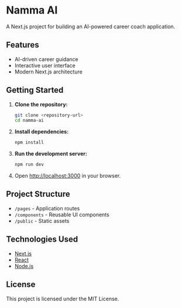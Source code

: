 # Namma AI

A Next.js project for building an AI-powered career coach application.

## Features

- AI-driven career guidance
- Interactive user interface
- Modern Next.js architecture

## Getting Started

1. **Clone the repository:**
    ```bash
    git clone <repository-url>
    cd namma-ai
    ```

2. **Install dependencies:**
    ```bash
    npm install
    ```

3. **Run the development server:**
    ```bash
    npm run dev
    ```

4. Open [http://localhost:3000](http://localhost:3000) in your browser.

## Project Structure

- `/pages` - Application routes
- `/components` - Reusable UI components
- `/public` - Static assets

## Technologies Used

- [Next.js](https://nextjs.org/)
- [React](https://react.dev/)
- [Node.js](https://nodejs.org/)

## License

This project is licensed under the MIT License.